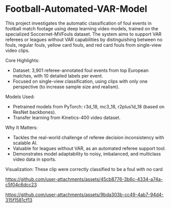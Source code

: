 # Football-Automated-VAR-Model
This project investigates the automatic classification of foul events in football match footage using deep learning video models, trained on the specialized Soccernet-MVFouls dataset. The system aims to support VAR referees or leagues without VAR capabilities by distinguishing between no fouls, regular fouls, yellow card fouls, and red card fouls from single-view video clips.

Core Highlights:
- Dataset: 3,901 referee-annotated foul events from top European matches, with 10 detailed labels per event.
- Focused on single-view classification, using clips with only one perspective (to increase sample size and realism).

Models Used:
- Pretrained models from PyTorch: r3d_18, mc3_18, r2plus1d_18 (based on ResNet backbones).
- Transfer learning from Kinetics-400 video dataset.

Why It Matters:
- Tackles the real-world challenge of referee decision inconsistency with scalable AI.
- Valuable for leagues without VAR, as an automated referee support tool.
- Demonstrates model adaptability to noisy, imbalanced, and multiclass video data in sports.

Visualization:
These clip were correctly classified to be a foul with no card

https://github.com/user-attachments/assets/45cb8776-3b6c-4334-a74a-c5f04c6dcc23

https://github.com/user-attachments/assets/9bda303b-cc49-4ab7-94d4-315f1581cf13

